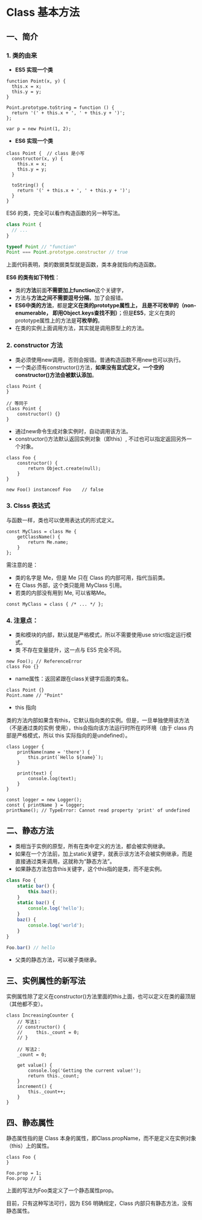 # Class 基本方法

## 一、简介

### 1. 类的由来
* **ES5 实现一个类**

```JS
function Point(x, y) {
  this.x = x;
  this.y = y;
}

Point.prototype.toString = function () {
  return '(' + this.x + ', ' + this.y + ')';
};

var p = new Point(1, 2);
```

* **ES6 实现一个类**

```JS
class Point {  // class 是小写
  constructor(x, y) {
    this.x = x;
    this.y = y;
  }

  toString() {
    return '(' + this.x + ', ' + this.y + ')';
  }
}
```

ES6 的类，完全可以看作构造函数的另一种写法。

```js
class Point {
  // ...
}

typeof Point // "function"
Point === Point.prototype.constructor // true
```
上面代码表明，类的数据类型就是函数，类本身就指向构造函数。

**ES6 的类有如下特性**：
* 类的**方法**前面**不需要加上function**这个关键字，
* 方法与**方法之间不需要逗号分隔**，加了会报错。
* **ES6中类的方法**，都是**定义在类的prototype属性上， 且是不可枚举的（non-enumerable， 即用Object.keys查找不到）**；但是**ES5**，定义在类的prototype属性上的方法是**可枚举的**。
* 在类的实例上面调用方法，其实就是调用原型上的方法。

### 2. constructor 方法
* 类必须使用new调用，否则会报错。普通构造函数不用new也可以执行。
* 一个类必须有constructor()方法，**如果没有显式定义，一个空的constructor()方法会被默认添加**。
```JS
class Point {
}

// 等同于
class Point {
    constructor() {}
}
```
* 通过new命令生成对象实例时，自动调用该方法。
* constructor()方法默认返回实例对象（即this）, 不过也可以指定返回另外一个对象。
```JS
class Foo {
    constructor() {
        return Object.create(null);
    }
}

new Foo() instanceof Foo    // false
```

### 3. Clsss 表达式
与函数一样，类也可以使用表达式的形式定义。

```JS
const MyClass = class Me {
    getClassName() {
        return Me.name;
    }
};
```
需注意的是：
* 类的名字是 Me，但是 Me 只在 Class 的内部可用，指代当前类。
* 在 Class 外部，这个类只能用 MyClass 引用。
* 若类的内部没有用到 Me, 可以省略Me。
```JS
const MyClass = class { /* ... */ };
```

### 4. 注意点：
* 类和模块的内部，默认就是严格模式，所以不需要使用use strict指定运行模式。
* 类 不存在变量提升，这一点与 ES5 完全不同。
```JS
new Foo(); // ReferenceError
class Foo {}
```
* name属性：返回紧跟在class关键字后面的类名。
```JS
class Point {}
Point.name // "Point"
```
* this 指向

类的方法内部如果含有this，它默认指向类的实例。但是，一旦单独使用该方法（不是通过类的实例 使用），this会指向该方法运行时所在的环境（由于 class 内部是严格模式，所以 this 实际指向的是undefined）。
```JS
class Logger {
    printName(name = 'there') {
        this.print(`Hello ${name}`);
    }

    print(text) {
        console.log(text);
    }
}

const logger = new Logger();
const { printName } = logger;
printName(); // TypeError: Cannot read property 'print' of undefined
```

## 二、静态方法

* 类相当于实例的原型，所有在类中定义的方法，都会被实例继承。
* 如果在一个方法前，加上static关键字，就表示该方法不会被实例继承，而是直接通过类来调用，这就称为“静态方法”。
* 如果静态方法包含this关键字，这个this指的是类，而不是实例。
```js
class Foo {
    static bar() {
        this.baz();
    }
    static baz() {
        console.log('hello');
    }
    baz() {
        console.log('world');
    }
}

Foo.bar() // hello
```

* 父类的静态方法，可以被子类继承。

## 三、实例属性的新写法 

实例属性除了定义在constructor()方法里面的this上面，也可以定义在类的最顶层（其他都不变）。

```JS
class IncreasingCounter {
    // 写法1：
    // constructor() {
    //     this._count = 0;
    // }

    // 写法2：
    _count = 0;

    get value() {
        console.log('Getting the current value!');
        return this._count;
    }
    increment() {
        this._count++;
    }
}
```

## 四、静态属性
静态属性指的是 Class 本身的属性，即Class.propName，而不是定义在实例对象（this）上的属性。

```JS
class Foo {
}

Foo.prop = 1;
Foo.prop // 1
```
上面的写法为Foo类定义了一个静态属性prop。

目前，只有这种写法可行，因为 ES6 明确规定，Class 内部只有静态方法，没有静态属性。